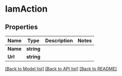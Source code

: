 # IamAction

## Properties

Name | Type | Description | Notes
------------ | ------------- | ------------- | -------------
**Name** | **string** |  | 
**Url** | **string** |  | 

[[Back to Model list]](../README.md#documentation-for-models) [[Back to API list]](../README.md#documentation-for-api-endpoints) [[Back to README]](../README.md)


